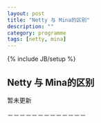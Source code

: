 ```yaml
---
layout: post
title: "Netty 与 Mina的区别"
description: ""
category: programme
tags: [netty, mina]
---
```

{% include JB/setup %}

## Netty 与 Mina的区别

暂未更新

－－－－－－－－－－－－－